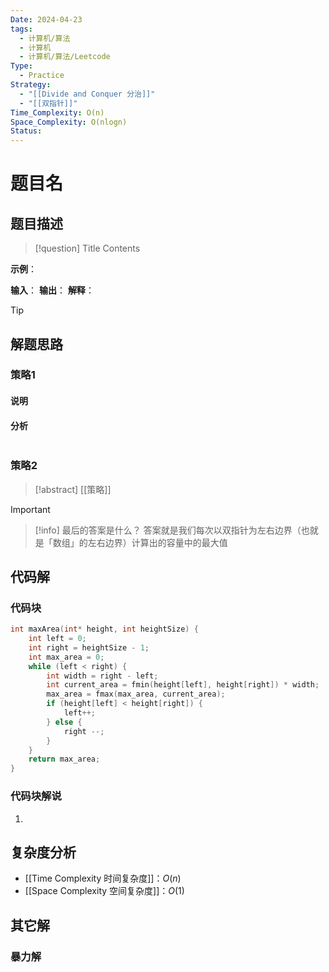 ```yaml
---
Date: 2024-04-23
tags:
  - 计算机/算法
  - 计算机
  - 计算机/算法/Leetcode
Type:
  - Practice
Strategy:
  - "[[Divide and Conquer 分治]]"
  - "[[双指针]]"
Time_Complexity: O(n)
Space_Complexity: O(nlogn)
Status:
---
```

# 题目名

## 题目描述

> [!question] Title
> Contents

**示例**：

**输入**：
**输出**：
**解释**：

> [!tip] 
> 

## 解题思路

### 策略1
#### 说明



#### 分析

```c

```

### 策略2

> [!abstract] [[策略]]
> 


> [!important]
> 

> [!info] 最后的答案是什么？
> 答案就是我们每次以双指针为左右边界（也就是「数组」的左右边界）计算出的容量中的最大值

## 代码解

### 代码块

```c
int maxArea(int* height, int heightSize) {
    int left = 0;
    int right = heightSize - 1;
    int max_area = 0;
    while (left < right) {
        int width = right - left;
        int current_area = fmin(height[left], height[right]) * width;
        max_area = fmax(max_area, current_area);
        if (height[left] < height[right]) {
            left++;
        } else {
            right --;
        }
    }
    return max_area;
}
```

### 代码块解说

1. 

## 复杂度分析

- [[Time Complexity 时间复杂度]]：$O(n)$
- [[Space Complexity 空间复杂度]]：$O(1)$

## 其它解

### 暴力解